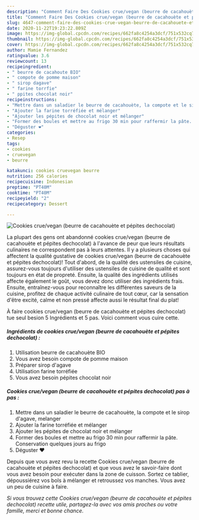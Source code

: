 ```yaml
---
description: "Comment Faire Des Cookies crue/vegan (beurre de cacahouète et pépites dechocolat)"
title: "Comment Faire Des Cookies crue/vegan (beurre de cacahouète et pépites dechocolat)"
slug: 4647-comment-faire-des-cookies-crue-vegan-beurre-de-cacahouete-et-pepites-dechocolat
date: 2020-11-22T19:23:22.809Z
image: https://img-global.cpcdn.com/recipes/662fa8c4254a3dcf/751x532cq70/cookies-cruevegan-beurre-de-cacahouete-et-pepites-dechocolat-photo-principale-de-la-recette.jpg
thumbnail: https://img-global.cpcdn.com/recipes/662fa8c4254a3dcf/751x532cq70/cookies-cruevegan-beurre-de-cacahouete-et-pepites-dechocolat-photo-principale-de-la-recette.jpg
cover: https://img-global.cpcdn.com/recipes/662fa8c4254a3dcf/751x532cq70/cookies-cruevegan-beurre-de-cacahouete-et-pepites-dechocolat-photo-principale-de-la-recette.jpg
author: Mamie Fernandez
ratingvalue: 3.6
reviewcount: 13
recipeingredient:
- " beurre de cacahoute BIO"
- " compote de pomme maison"
- " sirop dagave"
- " farine torrfie"
- " ppites chocolat noir"
recipeinstructions:
- "Mettre dans un saladier le beurre de cacahouète, la compote et le sirop d&#39;agave, melanger"
- "Ajouter la farine torréfiée et mélanger"
- "Ajouter les pépites de chocolat noir et mélanger"
- "Former des boules et mettre au frigo 30 min pour raffermir la pâte. Conservation quelques jours au frigo"
- "Déguster ❤️"
categories:
- Resep
tags:
- cookies
- cruevegan
- beurre

katakunci: cookies cruevegan beurre 
nutrition: 256 calories
recipecuisine: Indonesian
preptime: "PT40M"
cooktime: "PT40M"
recipeyield: "2"
recipecategory: Dessert

---
```



![Cookies crue/vegan (beurre de cacahouète et pépites dechocolat)](https://img-global.cpcdn.com/recipes/662fa8c4254a3dcf/751x532cq70/cookies-cruevegan-beurre-de-cacahouete-et-pepites-dechocolat-photo-principale-de-la-recette.jpg)

La plupart des gens ont abandonné cookies crue/vegan (beurre de cacahouète et pépites dechocolat) à l'avance de peur que leurs résultats culinaires ne correspondent pas à leurs attentes. Il y a plusieurs choses qui affectent la qualité gustative de cookies crue/vegan (beurre de cacahouète et pépites dechocolat)! Tout d'abord, de la qualité des ustensiles de cuisine, assurez-vous toujours d'utiliser des ustensiles de cuisine de qualité et sont toujours en état de propreté. Ensuite, la qualité des ingrédients utilisés affecte également le goût, vous devez donc utiliser des ingrédients frais. Ensuite, entraînez-vous pour reconnaître les différentes saveurs de la cuisine, profitez de chaque activité culinaire de tout cœur, car la sensation d'être excité, calme et non pressé affecte aussi le résultat final du plat!

<!--inarticleads1-->

À faire cookies crue/vegan (beurre de cacahouète et pépites dechocolat) tue seul besion 5 Ingrédients et 5 pas. Voici comment vous cuire cette.

##### Ingrédients de cookies crue/vegan (beurre de cacahouète et pépites dechocolat) :

1. Utilisation  beurre de cacahouète BIO
1. Vous avez besoin  compote de pomme maison
1. Préparer  sirop d&#39;agave
1. Utilisation  farine torréfiée
1. Vous avez besoin  pépites chocolat noir




<!--inarticleads2-->

##### Cookies crue/vegan (beurre de cacahouète et pépites dechocolat) pas à pas :

1. Mettre dans un saladier le beurre de cacahouète, la compote et le sirop d&#39;agave, melanger
1. Ajouter la farine torréfiée et mélanger
1. Ajouter les pépites de chocolat noir et mélanger
1. Former des boules et mettre au frigo 30 min pour raffermir la pâte. Conservation quelques jours au frigo
1. Déguster ❤️




<!--inarticleads1-->

<p>
Depuis que vous avez revu la recette Cookies crue/vegan (beurre de cacahouète et pépites dechocolat) et que vous avez le savoir-faire dont vous avez besoin pour exécuter dans la zone de cuisson. Sortez ce tablier, dépoussiérez vos bols à mélanger et retroussez vos manches. Vous avez un peu de cuisine à faire.
</p>

<p>
<i>Si vous trouvez cette Cookies crue/vegan (beurre de cacahouète et pépites dechocolat) recette utile, partagez-la avec vos amis proches ou votre famille, merci et bonne chance.</i>
</p>
